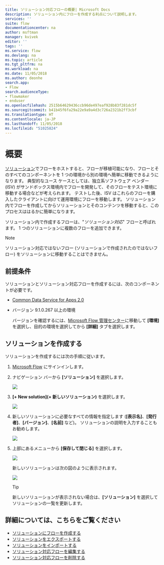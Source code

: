 ```yaml
---
title: ソリューション対応フローの概要| Microsoft Docs
description: ソリューション内にフローを作成する利点について説明します。
services: ''
suite: flow
documentationcenter: na
author: msftman
manager: kvivek
editor: ''
tags: ''
ms.service: flow
ms.devlang: na
ms.topic: article
ms.tgt_pltfrm: na
ms.workload: na
ms.date: 11/05/2018
ms.author: deonhe
search.app:
- Flow
search.audienceType:
- flowmaker
- enduser
ms.openlocfilehash: 2515b64629436ccb96de497eaf928b83f281dc5f
ms.sourcegitcommit: b41b45f6fa29a22e9a9a4d3c726a2321b2ff3cbf
ms.translationtype: HT
ms.contentlocale: ja-JP
ms.lasthandoff: 11/05/2018
ms.locfileid: "51025824"
---
```

# <a name="overview"></a>概要

[ソリューション](https://docs.microsoft.com/powerapps/maker/common-data-service/solutions-overview)でフローをホストすると、フローが移植可能になり、フローとそのすべてのコンポーネントを 1 つの環境から別の環境へ簡単に移動できるようになります。 典型的なユース ケースとしては、独立系ソフトウェア ベンダー (ISV) がサンドボックス環境内でフローを開発して、そのフローをテスト環境に移動する場合などが考えられます。 テストした後、ISV はこれらのフローを購入したクライアントに向けて運用環境にフローを移動します。 ソリューション内でフローを作成してからソリューションとそのコンテンツを移動すると、このプロセスははるかに簡単になります。

ソリューション内で作成するフローは、"*ソリューション対応*" フローと呼ばれます。 1 つのソリューションに複数のフローを追加できます。

> [!NOTE] 
> ソリューション対応ではないフロー (ソリューションで作成されたのではないフロー) をソリューションに移動することはできません。

## <a name="prerequisites"></a>前提条件

ソリューションとソリューション対応フローを作成するには、次のコンポーネントが必要です。

- [Common Data Service for Apps 2.0](https://docs.microsoft.com/powerapps/maker/common-data-service/data-platform-intro)
- バージョン 9.1.0.267 以上の環境

  バージョンを確認するには、[Microsoft Flow 管理センター](https://admin.flow.microsoft.com)に移動して **[環境]** を選択し、目的の環境を選択してから **[詳細]** タブを選択します。

## <a name="create-a-solution"></a>ソリューションを作成する

ソリューションを作成するには次の手順に従います。

1. [Microsoft Flow](https://flow.microsoft.com) にサインインします。
1. ナビゲーション バーから **[ソリューション]** を選択します。

   ![](./media/overview-solution-flows/select-solutions-from-left-nav.png)

1. **[+ New solution]\(+ 新しいソリューション\)** を選択します。

   ![](./media/overview-solution-flows/select-new-solution.png)

1. 新しいソリューションに必要なすべての情報を指定します (**[表示名]**、**[発行者]**、**[バージョン]**、**[名前]** など)。 ソリューションの説明を入力することもお勧めします。

   ![](./media/overview-solution-flows/new-solution.png)

1. 上部にあるメニューから **[保存して閉じる]** を選択します。

   ![](./media/overview-solution-flows/save-and-close-solution.png)

   新しいソリューションは次の図のように表示されます。

   ![](./media/overview-solution-flows/new-solution-created.png)

   > [!TIP]
   > 新しいソリューションが表示されない場合は、**[ソリューション]** を選択してソリューションの一覧を更新します。

## <a name="learn-more"></a>詳細については、こちらをご覧ください

- [ソリューションにフローを作成する](./create-flow-solution.md)
- [ソリューションをエクスポートする](./export-flow-solution.md)
- [ソリューションをインポートする](./import-flow-solution.md)
- [ソリューション対応フローを編集する](./edit-solution-aware-flow.md)
- [ソリューション対応フローを削除する](./remove-solution-aware-flow.md)
